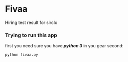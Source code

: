 # Fivaa

Hiring test result for sirclo 

### Trying to run this app
first you need sure you have ***python 3*** in you gear
second:

```
python fivaa.py 
```